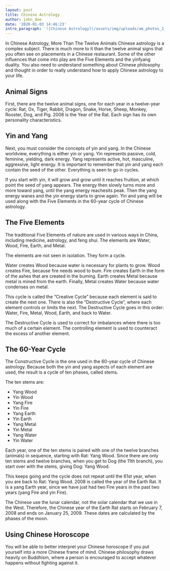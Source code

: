 ```yaml
---
layout: post
title: Chinese Astrology
author: john_doe
date: '2020-01-03 14:46:23'
intro_paragraph: '![Chinese Astrology](/assets/img/uploads/am_photos_2_z7hllz-1-.jpg)'
---
```

In Chinese Astrology, More Than The Twelve Animals Chinese astrology is a complex subject. There is much more to it than the twelve animal signs that you often see on placements in a Chinese restaurant. Some of the other influences that come into play are the Five Elements and the yinfyang duality. You also need to understand something about Chinese philosophy and thought in order to really understand how to apply Chinese astrology to your life.

## Animal Signs

First, there are the twelve animal signs, one for each year in a twelve-year cycle: Rat, Ox, Tiger, Rabbit, Dragon, Snake, Horse, Sheep, Monkey, Rooster, Dog, and Pig. 2008 is the Year of the Rat. Each sign has its own personality characteristics.

## Yin and Yang

Next, you must consider the concepts of yin and yang. In the Chinese worldview, everything is either yin or yang. Yin represents passive, cold, feminine, yielding, dark energy. Yang represents active, hot, masculine, aggressive, light energy. It is important to remember that yin and yang each contain the seed of the other. Everything is seen to go in cycles.

If you start with yin, it will grow and grow until it reaches fruition, at which point the seed of yang appears. The energy then slowly turns more and more toward yang, until the yang energy reachesits peak. Then the yang energy wanes and the yin energy starts to grow again. Yin and yang will be used along with the Five Elements in the 60-year cycle of Chinese astrology.

## The Five Elements

The traditional Five Elements of nature are used in various ways in China, including medicine, astrology, and feng shui. The elements are Water, Wood, Fire, Earth, and Metal.

The elements are not seen in isolation. They form a cycle.

Water creates Wood because water is necessary for plants to grow. Wood creates Fire, because fire needs wood to bum. Fire creates Earth in the form of the ashes that are created in the buming. Earth creates Metal because metal is mined from the earth. Finally, Metal creates Water because water condenses on metal.

This cycle is called the “Creative Cycle” because each element is said to create the next one. There is also the “Destructive Cycle”, where each element controls or limits the next. The Destructive Cycle goes in this order: Water, Fire, Metal, Wood, Earth, and back to Water.

The Destructive Cycle is used to correct for imbalances where there is too much of a certain element. The controlling element is used to counteract the excess of another element.

## The 60-Year Cycle

The Constructive Cycle is the one used in the 60-year cycle of Chinese astrology. Because both the yin and yang aspects of each element are used, the result is a cycle of ten phases, called stems.

The ten stems are:

* Yang Wood
* Yin Wood
* Yang Fire
* Yin Fire
* Yang Earth
* Yin Earth
* Yang Metal
* Yin Metal
* Yang Water
* Yin Water

Each year, one of the ten stems is paired with one of the twelve branches (animals) in sequence, starting with Rat: Yang Wood. Since there are only ten stems and twelve branches, when you get to Dog (the 11th branch), you start over with the stems, giving Dog: Yang Wood.

This keeps going and the cycle does not repeat until the 61st year, when you are back to Rat: Yang Wood. 2008 is called the year of the Earth Rat. It is a yang Earth year, since we have just had two Fire years in the past two years (yang Fire and yin Fire).

The Chinese use the lunar calendar, not the solar calendar that we use in the West. Therefore, the Chinese year of the Earth Rat starts on February 7, 2008 and ends on January 25, 2009. These dates are calculated by the phases of the moon.

## Using Chinese Horoscope

You will be able to better interpret your Chinese horoscope if you put yourself into a more Chinese frame of mind. Chinese philosophy draws heavily on Buddhism, where a person is encouraged to accept whatever happens without fighting against it.

